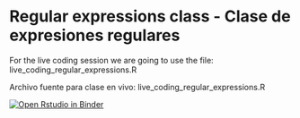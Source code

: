 # Regular expressions class  - Clase de expresiones regulares

For the live coding session we are going to use the file: live_coding_regular_expressions.R

Archivo fuente para clase en vivo: live_coding_regular_expressions.R

[![Open Rstudio in Binder](http://mybinder.org/badge_logo.svg)](http://mybinder.org/v2/gh//anadiedrichs/stringr_regular_expressions/master?urlpath=rstudio)